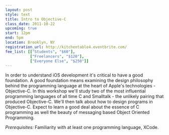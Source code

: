 ```yaml
---
layout: post
style: text
title: Intro to Objective-C
class_date: 2011-10-22
upcoming: true
start: 12pm
end: 5pm
location: Brooklyn, NY
registration_url: http://kitchentable4.eventbrite.com/
fee_list: [["Students", "$60"],
           ["Freelancers", "$120"],
           ["Everyone Else", "$250"]]
---
```


In order to understand iOS development it's critical to have a good foundation. A good foundation means examining the design philosophy behind the programming language at the heart of Apple's technologies - Objective-C. In this workshop we'll study two of the most influential programming languages of all time C and Smalltalk - the unlikely pairing that produced Objective-C. We'll then talk about how to design programs in Objective-C. Expect to learn a good deal about the essence of C programming as well the beauty of messaging based Object Oriented Programming.

*Prerequisites:* Familiarity with at least one programming language, XCode.
